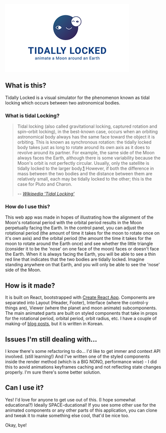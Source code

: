 ![project name card with logo](card.png)

## What is this?

Tidally Locked is a visual simulator for the phenomenon known as tidal locking which occurs between two astronomical bodies.

### What is tidal Locking?

> Tidal locking (also called gravitational locking, captured rotation and spin–orbit locking), in the best-known case, occurs when an orbiting astronomical body always has the same face toward the object it is orbiting. This is known as synchronous rotation: the tidally locked body takes just as long to rotate around its own axis as it does to revolve around its partner. For example, the same side of the Moon always faces the Earth, although there is some variability because the Moon's orbit is not perfectly circular. Usually, only the satellite is tidally locked to the larger body.[1] However, if both the difference in mass between the two bodies and the distance between them are relatively small, each may be tidally locked to the other; this is the case for Pluto and Charon.
>
> -- <cite>[Wikipedia 'Tidal Locking'][1]</cite>

[1]: https://en.wikipedia.org/wiki/Tidal_locking

### How do I use this?

This web app was made in hopes of illustrating how the alignment of the Moon's rotational period with the orbital period results in the Moon perpetually facing the Earth. In the control panel, you can adjust the rotational period (the amount of time it takes for the moon to rotate once on it's own axis) and the orbital period (the amount the time it takes for the moon to rotate around the Earth once) and see whether the little triangle (consider it to be the 'nose' on one face of the moon) faces or doesn't face the Earth. When it is always facing the Earth, you will be able to see a thin red line that indicates that the two bodies are tidally locked. Imagine standing anywhere on that Earth, and you will only be able to see the 'nose' side of the Moon.

## How is it made?

It is built on React, bootstrapped with [Create React App](https://github.com/facebook/create-react-app). Components are separated into Layout (Header, Footer), Interface (where the control-y things are), Viewer (where the planet and moon animate) subcomponents. The main animated parts are built on styled components that take in props for the rotational period, orbital period, orbit radius, etc. I have a couple of making-of [blog posts](https://weiji.io/2020/02/23/tidally-locked/), but it is written in Korean.

## Issues I'm still dealing with...

I know there's some refactoring to do... I'd like to get immer and context API involved. (still learning!) And I've written one of the styled components inside the render method (which is a BIG NONO, performance wise) - I did this to aovid animations keyframes caching and not reflecting state changes properly. I'm sure there's some better solution.

## Can I use it?

Yes! I'd love for anyone to get use out of this. (I hope somewhat educational?) Ideally SPACE-ducational! If you see some other use for the animated components or any other parts of this application, you can clone and tweak it to make something else cool, that'd be nice too.

Okay, bye!
